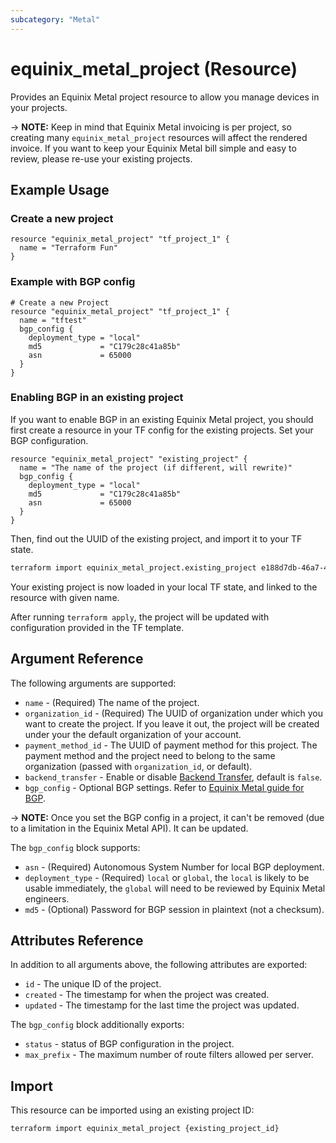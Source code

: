 ```yaml
---
subcategory: "Metal"
---
```


# equinix_metal_project (Resource)

Provides an Equinix Metal project resource to allow you manage devices
in your projects.

-> **NOTE:** Keep in mind that Equinix Metal invoicing is per project, so creating many
`equinix_metal_project` resources will affect the rendered invoice. If you want to keep your
Equinix Metal bill simple and easy to review, please re-use your existing projects.

## Example Usage

### Create a new project

```hcl
resource "equinix_metal_project" "tf_project_1" {
  name = "Terraform Fun"
}
```

### Example with BGP config

```hcl
# Create a new Project
resource "equinix_metal_project" "tf_project_1" {
  name = "tftest"
  bgp_config {
    deployment_type = "local"
    md5             = "C179c28c41a85b"
    asn             = 65000
  }
}
```

### Enabling BGP in an existing project

If you want to enable BGP in an existing Equinix Metal project, you should first create a resource
in your TF config for the existing projects. Set your BGP configuration.

```hcl
resource "equinix_metal_project" "existing_project" {
  name = "The name of the project (if different, will rewrite)"
  bgp_config {
    deployment_type = "local"
    md5             = "C179c28c41a85b"
    asn             = 65000
  }
}
```

Then, find out the UUID of the existing project, and import it to your TF state.

```sh
terraform import equinix_metal_project.existing_project e188d7db-46a7-46cb-8969-e63ec22695d5
```

Your existing project is now loaded in your local TF state, and linked to the resource with given
name.

After running `terraform apply`, the project will be updated with configuration provided in the TF
template.

## Argument Reference

The following arguments are supported:

* `name` - (Required) The name of the project.
* `organization_id` - (Required) The UUID of organization under which you want to create the project. If you
leave it out, the project will be created under your the default organization of your account.
* `payment_method_id` - The UUID of payment method for this project. The payment method and the
project need to belong to the same organization (passed with `organization_id`, or default).
* `backend_transfer` - Enable or disable [Backend Transfer](https://metal.equinix.com/developers/docs/networking/backend-transfer/), default is `false`.
* `bgp_config` - Optional BGP settings. Refer to [Equinix Metal guide for BGP](https://metal.equinix.com/developers/docs/networking/local-global-bgp/).

-> **NOTE:** Once you set the BGP config in a project, it can't be removed (due to a limitation in
the Equinix Metal API). It can be updated.

The `bgp_config` block supports:

* `asn` - (Required) Autonomous System Number for local BGP deployment.
* `deployment_type` - (Required) `local` or `global`, the `local` is likely to be usable immediately, the
`global` will need to be reviewed by Equinix Metal engineers.
* `md5` - (Optional) Password for BGP session in plaintext (not a checksum).

## Attributes Reference

In addition to all arguments above, the following attributes are exported:

* `id` - The unique ID of the project.
* `created` - The timestamp for when the project was created.
* `updated` - The timestamp for the last time the project was updated.

The `bgp_config` block additionally exports:

* `status` - status of BGP configuration in the project.
* `max_prefix` - The maximum number of route filters allowed per server.

## Import

This resource can be imported using an existing project ID:

```sh
terraform import equinix_metal_project {existing_project_id}
```
